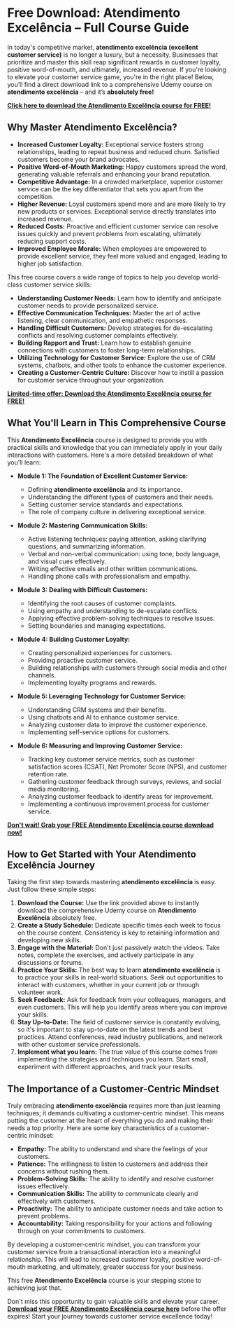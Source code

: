 # Free Download: Atendimento Excelência – Full Course Guide

In today's competitive market, **atendimento excelência (excellent customer service)** is no longer a luxury, but a necessity. Businesses that prioritize and master this skill reap significant rewards in customer loyalty, positive word-of-mouth, and ultimately, increased revenue. If you're looking to elevate your customer service game, you're in the right place! Below, you’ll find a direct download link to a comprehensive Udemy course on **atendimento excelência** – and it’s **absolutely free!**

[**Click here to download the Atendimento Excelência course for FREE!**](https://udemywork.com/atendimento-excelencia)

## Why Master Atendimento Excelência?

*   **Increased Customer Loyalty:** Exceptional service fosters strong relationships, leading to repeat business and reduced churn. Satisfied customers become your brand advocates.
*   **Positive Word-of-Mouth Marketing:** Happy customers spread the word, generating valuable referrals and enhancing your brand reputation.
*   **Competitive Advantage:** In a crowded marketplace, superior customer service can be the key differentiator that sets you apart from the competition.
*   **Higher Revenue:** Loyal customers spend more and are more likely to try new products or services. Exceptional service directly translates into increased revenue.
*   **Reduced Costs:** Proactive and efficient customer service can resolve issues quickly and prevent problems from escalating, ultimately reducing support costs.
*   **Improved Employee Morale:** When employees are empowered to provide excellent service, they feel more valued and engaged, leading to higher job satisfaction.

This free course covers a wide range of topics to help you develop world-class customer service skills:

*   **Understanding Customer Needs:** Learn how to identify and anticipate customer needs to provide personalized service.
*   **Effective Communication Techniques:** Master the art of active listening, clear communication, and empathetic responses.
*   **Handling Difficult Customers:** Develop strategies for de-escalating conflicts and resolving customer complaints effectively.
*   **Building Rapport and Trust:** Learn how to establish genuine connections with customers to foster long-term relationships.
*   **Utilizing Technology for Customer Service:** Explore the use of CRM systems, chatbots, and other tools to enhance the customer experience.
*   **Creating a Customer-Centric Culture:** Discover how to instill a passion for customer service throughout your organization.

[**Limited-time offer: Download the Atendimento Excelência course for FREE!**](https://udemywork.com/atendimento-excelencia)

## What You'll Learn in This Comprehensive Course

This **Atendimento Excelência** course is designed to provide you with practical skills and knowledge that you can immediately apply in your daily interactions with customers. Here's a more detailed breakdown of what you'll learn:

*   **Module 1: The Foundation of Excellent Customer Service:**
    *   Defining **atendimento excelência** and its importance.
    *   Understanding the different types of customers and their needs.
    *   Setting customer service standards and expectations.
    *   The role of company culture in delivering exceptional service.

*   **Module 2: Mastering Communication Skills:**
    *   Active listening techniques: paying attention, asking clarifying questions, and summarizing information.
    *   Verbal and non-verbal communication: using tone, body language, and visual cues effectively.
    *   Writing effective emails and other written communications.
    *   Handling phone calls with professionalism and empathy.

*   **Module 3: Dealing with Difficult Customers:**
    *   Identifying the root causes of customer complaints.
    *   Using empathy and understanding to de-escalate conflicts.
    *   Applying effective problem-solving techniques to resolve issues.
    *   Setting boundaries and managing expectations.

*   **Module 4: Building Customer Loyalty:**
    *   Creating personalized experiences for customers.
    *   Providing proactive customer service.
    *   Building relationships with customers through social media and other channels.
    *   Implementing loyalty programs and rewards.

*   **Module 5: Leveraging Technology for Customer Service:**
    *   Understanding CRM systems and their benefits.
    *   Using chatbots and AI to enhance customer service.
    *   Analyzing customer data to improve the customer experience.
    *   Implementing self-service options for customers.

*   **Module 6: Measuring and Improving Customer Service:**
    *   Tracking key customer service metrics, such as customer satisfaction scores (CSAT), Net Promoter Score (NPS), and customer retention rate.
    *   Gathering customer feedback through surveys, reviews, and social media monitoring.
    *   Analyzing customer feedback to identify areas for improvement.
    *   Implementing a continuous improvement process for customer service.

[**Don't wait! Grab your FREE Atendimento Excelência course download now!**](https://udemywork.com/atendimento-excelencia)

## How to Get Started with Your Atendimento Excelência Journey

Taking the first step towards mastering **atendimento excelência** is easy. Just follow these simple steps:

1.  **Download the Course:** Use the link provided above to instantly download the comprehensive Udemy course on **Atendimento Excelência** absolutely free.
2.  **Create a Study Schedule:** Dedicate specific times each week to focus on the course content. Consistency is key to retaining information and developing new skills.
3.  **Engage with the Material:** Don't just passively watch the videos. Take notes, complete the exercises, and actively participate in any discussions or forums.
4.  **Practice Your Skills:** The best way to learn **atendimento excelência** is to practice your skills in real-world situations. Seek out opportunities to interact with customers, whether in your current job or through volunteer work.
5.  **Seek Feedback:** Ask for feedback from your colleagues, managers, and even customers. This will help you identify areas where you can improve your skills.
6.  **Stay Up-to-Date:** The field of customer service is constantly evolving, so it's important to stay up-to-date on the latest trends and best practices. Attend conferences, read industry publications, and network with other customer service professionals.
7. **Implement what you learn:** The true value of this course comes from implementing the strategies and techniques you learn. Start small, experiment with different approaches, and track your results.

## The Importance of a Customer-Centric Mindset

Truly embracing **atendimento excelência** requires more than just learning techniques; it demands cultivating a customer-centric mindset. This means putting the customer at the heart of everything you do and making their needs a top priority. Here are some key characteristics of a customer-centric mindset:

*   **Empathy:** The ability to understand and share the feelings of your customers.
*   **Patience:** The willingness to listen to customers and address their concerns without rushing them.
*   **Problem-Solving Skills:** The ability to identify and resolve customer issues effectively.
*   **Communication Skills:** The ability to communicate clearly and effectively with customers.
*   **Proactivity:** The ability to anticipate customer needs and take action to prevent problems.
*   **Accountability:** Taking responsibility for your actions and following through on your commitments to customers.

By developing a customer-centric mindset, you can transform your customer service from a transactional interaction into a meaningful relationship. This will lead to increased customer loyalty, positive word-of-mouth marketing, and ultimately, greater success for your business.

This free **Atendimento Excelência** course is your stepping stone to achieving just that.

Don't miss this opportunity to gain valuable skills and elevate your career. **[Download your FREE Atendimento Excelência course here](https://udemywork.com/atendimento-excelencia)** before the offer expires! Start your journey towards customer service excellence today!
